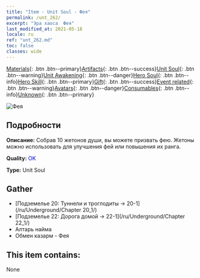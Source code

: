 ```yaml
---
title: "Item - Unit Soul - Фея"
permalink: /unt_262/
excerpt: "Эра хаоса  Фея"
last_modified_at: 2021-05-18
locale: ru
ref: "unt_262.md"
toc: false
classes: wide
---
```

 [Materials](/ItemsRU/){: .btn .btn--primary}[Artifacts](/ItemsRU/Artifacts/){: .btn .btn--success}[Unit Soul](/ItemsRU/UnitSoul/){: .btn .btn--warning}[Unit Awakening](/ItemsRU/UnitAwakening/){: .btn .btn--danger}[Hero Soul](/ItemsRU/HeroSoul/){: .btn .btn--info}[Hero Skill](/ItemsRU/HeroSkill/){: .btn .btn--primary}[Gift](/ItemsRU/Gift/){: .btn .btn--success}[Event related](/ItemsRU/Events/){: .btn .btn--warning}[Avatars](/ItemsRU/Avatars/){: .btn .btn--danger}[Consumables](/ItemsRU/Consumables/){: .btn .btn--info}[Unknown](/ItemsRU/Unknown/){: .btn .btn--primary}

 ![Фея](/images/u/ti_mofaxianling.jpg)

## Подробности
 **Описание:** Собрав 10 жетонов души, вы можете призвать фею. Жетоны можно использовать для улучшения фей или повышения их ранга.

 **Quality:** <span style="color: #0000CD">OK</span>

 **Type:** Unit Soul

## Gather

*    [Подземелье 20: Туннели и троглодиты -> 20-1](/ru/Underground/Chapter 20_1/) 
*    [Подземелье 22: Дорога домой -> 22-1](/ru/Underground/Chapter 22_1/) 
*    Алтарь найма 
*    Обмен казарм - Фея 

## This item contains:

  None

